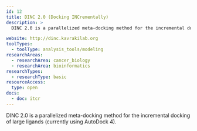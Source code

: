 ```yaml
---
id: 12
title: DINC 2.0 (Docking INCrementally)
description: >
  DINC 2.0 is a parallelized meta-docking method for the incremental docking of large ligands (currently using AutoDock 4).

website: http://dinc.kavrakilab.org
toolTypes:
  - toolType: analysis_tools/modeling
researchAreas:
  - researchArea: cancer_biology
  - researchArea: bioinformatics
researchTypes:
  - researchType: basic
resourceAccess:
  type: open
docs:
  - doc: itcr
---
```

DINC 2.0 is a parallelized meta-docking method for the incremental docking of large ligands (currently using AutoDock 4).